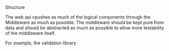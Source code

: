 Structure

The web api cpushes as much of the logical components through the Middleware as much as possible. The middleware should be kept pure from data and should be abstracted as much as possible to allow more testability of the middleware itself.


For example, the validation library
